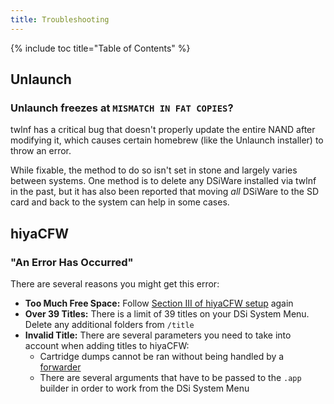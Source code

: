 ```yaml
---
title: Troubleshooting
---
```


{% include toc title="Table of Contents" %}

## Unlaunch
### Unlaunch freezes at `MISMATCH IN FAT COPIES`?
twlnf has a critical bug that doesn't properly update the entire NAND after modifying it, which causes certain homebrew (like the Unlaunch installer) to throw an error.

While fixable, the method to do so isn't set in stone and largely varies between systems. One method is to delete any DSiWare installed via twlnf in the past, but it has also been reported that moving *all* DSiWare to the SD card and back to the system can help in some cases.

## hiyaCFW
### "An Error Has Occurred"
There are several reasons you might get this error:

- **Too Much Free Space:** Follow [Section III of hiyaCFW setup](/hiyacfw-setup#section-iii---maximizing-available-space) again
- **Over 39 Titles:** There is a limit of 39 titles on your DSi System Menu. Delete any additional folders from `/title`
- **Invalid Title:** There are several parameters you need to take into account when adding titles to hiyaCFW:
   - Cartridge dumps cannot be ran without being handled by a [forwarder](/nds-bootstrap-forwarder)
   - There are several arguments that have to be passed to the `.app` builder in order to work from the DSi System Menu
